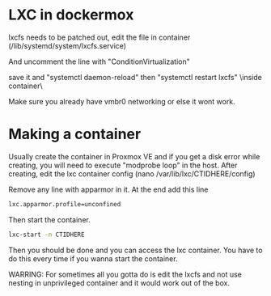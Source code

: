 # LXC in dockermox
lxcfs needs to be patched out, edit the file in container (/lib/systemd/system/lxcfs.service)

And uncomment the line with "ConditionVirtualization"

save it and "systemctl daemon-reload" then "systemctl restart lxcfs" \\inside container\\


Make sure you already have vmbr0 networking or else it wont work.


# Making a container
Usually create the container in Proxmox VE and if you get a disk error while creating, you will need to execute "modprobe loop" in the host.
After creating, edit the lxc container config (nano /var/lib/lxc/CTIDHERE/config)

Remove any line with apparmor in it.
At the end add this line
```bash
lxc.apparmor.profile=unconfined
```
Then start the container.
```bash
lxc-start -n CTIDHERE
```

Then you should be done and you can access the lxc container. You have to do this every time if you wanna start the container.


WARRING: For sometimes all you gotta do is edit the lxcfs and not use nesting in unprivileged container and it would work out of the box.
